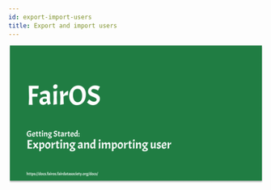 ```yaml
---
id: export-import-users
title: Export and import users
---
```


[![FairOS Export and import users](./thumbnails/fairOS-Exporting-importing-user.png)](https://drive.google.com/file/d/1Qv8y0KQDOWJqy2j9-V7TNcJjt-vpLAcg/view "FairOS Export and import users")
